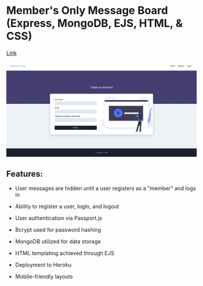 # Member's Only Message Board (Express, MongoDB, EJS, HTML, & CSS)

[Link](https://members-only-messages.herokuapp.com/)

![Signup view](./README-imgs/signup-view.png)

## Features:

* User messages are hidden until a user registers as a "member" and logs in

* Ability to register a user, login, and logout 

* User authentication via Passport.js

* Bcrypt used for password hashing

* MongoDB utilized for data storage

* HTML templating achieved through EJS

* Deployment to Heroku

* Mobile-friendly layouts